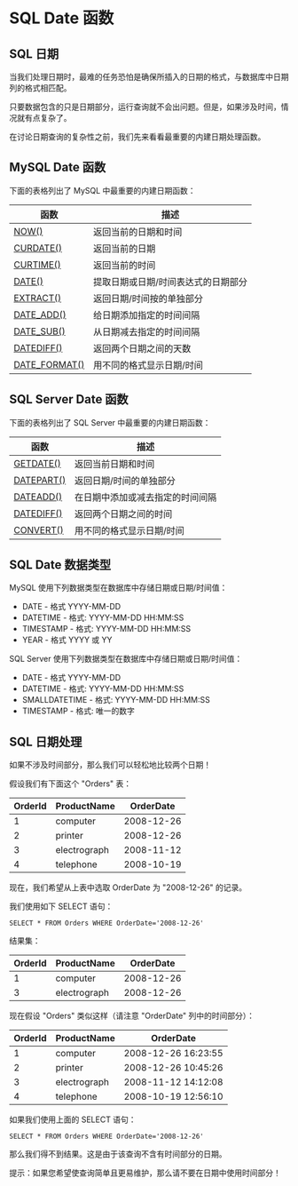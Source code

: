 
# SQL Date 函数




## SQL 日期

当我们处理日期时，最难的任务恐怕是确保所插入的日期的格式，与数据库中日期列的格式相匹配。

只要数据包含的只是日期部分，运行查询就不会出问题。但是，如果涉及时间，情况就有点复杂了。

在讨论日期查询的复杂性之前，我们先来看看最重要的内建日期处理函数。

## MySQL Date 函数

下面的表格列出了 MySQL 中最重要的内建日期函数：

| 函数 | 描述 |
| --- | --- |
| [NOW()](/sql/func_now.asp) | 返回当前的日期和时间 |
| [CURDATE()](/sql/func_curdate.asp) | 返回当前的日期 |
| [CURTIME()](/sql/func_curtime.asp) | 返回当前的时间 |
| [DATE()](/sql/func_date.asp) | 提取日期或日期/时间表达式的日期部分 |
| [EXTRACT()](/sql/func_extract.asp) | 返回日期/时间按的单独部分 |
| [DATE_ADD()](/sql/func_date_add.asp) | 给日期添加指定的时间间隔 |
| [DATE_SUB()](/sql/func_date_sub.asp) | 从日期减去指定的时间间隔 |
| [DATEDIFF()](/sql/func_datediff_mysql.asp) | 返回两个日期之间的天数 |
| [DATE_FORMAT()](/sql/func_date_format.asp) | 用不同的格式显示日期/时间 |

## SQL Server Date 函数

下面的表格列出了 SQL Server 中最重要的内建日期函数：

| 函数 | 描述 |
| --- | --- |
| [GETDATE()](/sql/func_getdate.asp) | 返回当前日期和时间 |
| [DATEPART()](/sql/func_datepart.asp) | 返回日期/时间的单独部分 |
| [DATEADD()](/sql/func_dateadd.asp) | 在日期中添加或减去指定的时间间隔 |
| [DATEDIFF()](/sql/func_datediff.asp) | 返回两个日期之间的时间 |
| [CONVERT()](/sql/func_convert.asp) | 用不同的格式显示日期/时间 |

## SQL Date 数据类型

MySQL 使用下列数据类型在数据库中存储日期或日期/时间值：

*   DATE - 格式 YYYY-MM-DD
*   DATETIME - 格式: YYYY-MM-DD HH:MM:SS
*   TIMESTAMP - 格式: YYYY-MM-DD HH:MM:SS
*   YEAR - 格式 YYYY 或 YY

SQL Server 使用下列数据类型在数据库中存储日期或日期/时间值：

*   DATE - 格式 YYYY-MM-DD
*   DATETIME - 格式: YYYY-MM-DD HH:MM:SS
*   SMALLDATETIME - 格式: YYYY-MM-DD HH:MM:SS
*   TIMESTAMP - 格式: 唯一的数字

## SQL 日期处理

如果不涉及时间部分，那么我们可以轻松地比较两个日期！

假设我们有下面这个 "Orders" 表：

| OrderId | ProductName | OrderDate |
| --- | --- | --- |
| 1 | computer | 2008-12-26 |
| 2 | printer | 2008-12-26 |
| 3 | electrograph | 2008-11-12 |
| 4 | telephone | 2008-10-19 |

现在，我们希望从上表中选取 OrderDate 为 "2008-12-26" 的记录。

我们使用如下 SELECT 语句：

```
SELECT * FROM Orders WHERE OrderDate='2008-12-26'
```

结果集：

| OrderId | ProductName | OrderDate |
| --- | --- | --- |
| 1 | computer | 2008-12-26 |
| 3 | electrograph | 2008-12-26 |

现在假设 "Orders" 类似这样（请注意 "OrderDate" 列中的时间部分）：

| OrderId | ProductName | OrderDate |
| --- | --- | --- |
| 1 | computer | 2008-12-26 16:23:55 |
| 2 | printer | 2008-12-26 10:45:26 |
| 3 | electrograph | 2008-11-12 14:12:08 |
| 4 | telephone | 2008-10-19 12:56:10 |

如果我们使用上面的 SELECT 语句：

```
SELECT * FROM Orders WHERE OrderDate='2008-12-26'
```

那么我们得不到结果。这是由于该查询不含有时间部分的日期。

提示：如果您希望使查询简单且更易维护，那么请不要在日期中使用时间部分！






